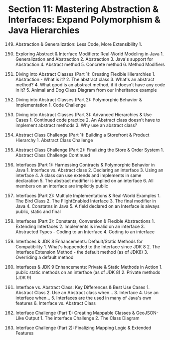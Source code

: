 # Section 11: Mastering Abstraction & Interfaces: Expand Polymorphism & Java Hierarchies

149. Abstraction & Generalization: Less Code, More Extensibility
    1. 

150. Exploring Abstract & Interface Modifiers: Real-World Modeling in Java
    1. Generalization and Abstraction
    2. Abstraction
    3. Java's support for Abstraction
    4. Abstract method
    5. Concrete method
    6. Method Modifiers

151. Diving into Abstract Classes (Part 1): Creating Flexible Hierarchies
    1. Abstraction - What is it?
    2. The abstract class
    3. What's an abstract method?
    4. What good is an abstract method, if it doesn't have any code in it?
    5. Animal and Dog Class Diagram from our Inheritance example

152. Diving into Abstract Classes (Part 2): Polymorphic Behavior & Implementation
    1. Code Challenge

153. Diving into Abstract Classes (Part 3): Advanced Hierarchies & Use Cases
    1. Continued code practice
    2. An Abstract class doesn't have to implement abstract methods
    3. Why use an abstract class?

154. Abstract Class Challenge (Part 1): Building a Storefront & Product Hierarchy
    1. Abstract Class Challenge

155. Abstract Class Challenge (Part 2): Finalizing the Store & Order System
    1. Abstract Class Challenge Continued

156. Interfaces (Part 1): Harnessing Contracts & Polymorphic Behavior in Java
    1. Interface vs. Abstract class
    2. Declaring an interface
    3. Using an interface
    4. A class can use extends and implements in same declaration
    5. The abstract modifier is implied on an interface
    6. All members on an interface are implicitly public

157. Interfaces (Part 2): Multiple Implementations & Real-World Examples
    1. The Bird Class
    2. The FlightEnabled Interface
    3. The final modifier in Java
    4. Constatns in Java
    5. A field declared on an Interface is always public, static and final 

158. Interfaces (Part 3): Constants, Conversion & Flexible Abstractions
    1. Extending Interfaces
    2. Implements is invalid on an interface
    3. Abstracted Types - Coding to an Interface
    4. Coding to an interface

159. Interfaces & JDK 8 Enhancements: Default/Static Methods for Compatibility
    1. What's happended to the Interface since JDK 8
    2. The Interface Extension Method - the default method (as of JDK8)
    3. Overriding a default method

160. Interfaces & JDK 9 Enhancements: Private & Static Methods in Action
    1. public static methods on an interface (as of JDK 8)
    2. Private methods (JDK 9)

161. Interface vs. Abstract Class: Key Differences & Best Use Cases
    1. Abstract Class
    2. Use an Abstract class when...
    3. Interface
    4. Use an interface when...
    5. Interfaces are the used in many of Java's own features
    6. Interface vs. Abstract Class

162. Interface Challenge (Part 1): Creating Mappable Classes & GeoJSON-Like Output
    1. The interface Challenge
    2. The Class Diagram

163. Interface Challenge (Part 2): Finalizing Mapping Logic & Extended Features
